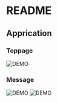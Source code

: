 # README
## Apprication

### Toppage
![DEMO](https://user-images.githubusercontent.com/57179721/72518394-97baaf00-3898-11ea-813f-2aed731a002e.gif)

### Message
![DEMO](https://user-images.githubusercontent.com/57179721/72508561-3a6b3180-3889-11ea-9946-ef47de060367.gif)
![DEMO](https://user-images.githubusercontent.com/57179721/72508470-0db71a00-3889-11ea-85a9-f562938282ce.gif)

